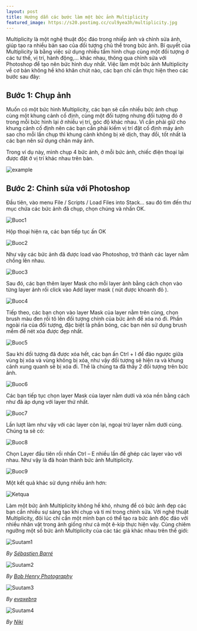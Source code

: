 ```yaml
---
layout: post
title: Hướng dẫn các bước làm một bức ảnh Multiplicity
featured_image: https://s20.postimg.cc/cul9yea3h/multiplicity.jpg
---
```


Multiplicity là một nghệ thuật độc đáo trong nhiếp ảnh và chỉnh sửa ảnh, giúp tạo ra nhiều bản sao của đối tượng chủ thể trong bức ảnh. Bí quyết của Multiplicity là bằng việc sử dụng nhiều tấm hình chụp cùng một đối tượng ở các tư thế, vị trí, hành động,… khác nhau, thông qua chỉnh sửa với Photoshop để tạo nên bức hình duy nhất. Việc làm một bức ảnh Multiplicity về cơ bản không hề khó khăn chút nào, các bạn chỉ cần thực hiện theo các bước sau đây:

## Bước 1: Chụp ảnh
Muốn có một bức hình Multiplicity, các bạn sẽ cần nhiều bức ảnh chụp cùng một khung cảnh cố định, cùng một đối tượng nhưng đối tượng đó ở trong mỗi bức hình lại ở nhiều vị trí, góc độ khác nhau. Vì cần phải giữ cho khung cảnh cố định nên các bạn cần phải kiếm vị trí đặt cố định máy ảnh sao cho mỗi lần chụp thì khung cảnh không bị xê dịch, thay đổi, tốt nhất là các bạn nên sử dụng chân máy ảnh.

Trong ví dụ này, mình chụp 4 bức ảnh, ở mỗi bức ảnh, chiếc điện thoại lại được đặt ở vị trí khác nhau trên bàn.

![example](https://images-blogger-opensocial.googleusercontent.com/gadgets/proxy?url=http://lh6.ggpht.com/_tbDEkZ5F4MI/TATeDDfJYhI/AAAAAAAACRM/XQZNOXIseT8/s720/Position.jpg&container=blogger&gadget=a&rewriteMime=image/*)

## Bước 2: Chỉnh sửa với Photoshop
Đầu tiên, vào menu File / Scripts / Load Files into Stack… sau đó tìm đến thư mục chứa các bức ảnh đã chụp, chọn chúng và nhấn OK.

![Buoc1](https://images-blogger-opensocial.googleusercontent.com/gadgets/proxy?url=http://lh5.ggpht.com/_tbDEkZ5F4MI/TATbjtSmPyI/AAAAAAAACQQ/kaLtauxTnLM/s512/Picture%25201.png&container=blogger&gadget=a&rewriteMime=image/*)

Hộp thoại hiện ra, các bạn tiếp tục ấn OK

![Buoc2](https://images-blogger-opensocial.googleusercontent.com/gadgets/proxy?url=http://lh3.ggpht.com/_tbDEkZ5F4MI/TATbkSZNTyI/AAAAAAAACQU/Ihnp8UJkf4k/Picture%25202.png&container=blogger&gadget=a&rewriteMime=image/*)

Như vậy các bức ảnh đã được load vào Photoshop, trở thành các layer nằm chồng lên nhau.

![Buoc3](https://images-blogger-opensocial.googleusercontent.com/gadgets/proxy?url=http://lh5.ggpht.com/_tbDEkZ5F4MI/TATbk30RTxI/AAAAAAAACQY/RMpsDysW_wA/Picture%25203.png&container=blogger&gadget=a&rewriteMime=image/*)

Sau đó, các bạn thêm layer Mask cho mỗi layer ảnh bằng cách chọn vào từng layer ảnh rồi click vào Add layer mask ( nút được khoanh đỏ ).

![Buoc4](https://images-blogger-opensocial.googleusercontent.com/gadgets/proxy?url=http://lh6.ggpht.com/_tbDEkZ5F4MI/TATblezEC2I/AAAAAAAACQc/NZGSP_XFud0/Picture%25204.png&container=blogger&gadget=a&rewriteMime=image/*)

Tiếp theo, các bạn chọn vào layer Mask của layer nằm trên cùng, chọn brush màu đen rồi tô lên đối tượng chính của bức ảnh để xóa nó đi. Phần ngoài rìa của đối tượng, đặc biệt là phần bóng, các bạn nên sử dụng brush mềm để nét xóa được đẹp nhất.

![Buoc5](https://images-blogger-opensocial.googleusercontent.com/gadgets/proxy?url=http://lh4.ggpht.com/_tbDEkZ5F4MI/TATblt7RA3I/AAAAAAAACQg/g_FbghGvQ4k/Picture%25205.png&container=blogger&gadget=a&rewriteMime=image/*)

Sau khi đối tượng đã được xóa hết, các bạn ấn Ctrl + I để đảo ngược giữa vùng bị xóa và vùng không bị xóa, như vậy đối tượng sẽ hiện ra và khung cảnh xung quanh sẽ bị xóa đi. Thế là chúng ta đã thấy 2 đối tượng trên bức ảnh.

![Buoc6](https://images-blogger-opensocial.googleusercontent.com/gadgets/proxy?url=http://lh6.ggpht.com/_tbDEkZ5F4MI/TATcn92WVPI/AAAAAAAACQo/2NPkUdzCzj4/Picture%25206.png&container=blogger&gadget=a&rewriteMime=image/*)

Các bạn tiếp tục chọn layer Mask của layer nằm dưới và xóa nền bằng cách như đã áp dụng với layer thứ nhất.

![Buoc7](https://images-blogger-opensocial.googleusercontent.com/gadgets/proxy?url=http://lh4.ggpht.com/_tbDEkZ5F4MI/TATcoJcz5vI/AAAAAAAACQs/41RvzqRSwtg/Picture%25207.png&container=blogger&gadget=a&rewriteMime=image/*)

Lần lượt làm như vậy với các layer còn lại, ngoại trừ layer nằm dưới cùng. Chúng ta sẽ có:

![Buoc8](https://images-blogger-opensocial.googleusercontent.com/gadgets/proxy?url=http://lh6.ggpht.com/_tbDEkZ5F4MI/TATcocW43dI/AAAAAAAACQw/IjiLMbGU4LU/Picture%25208.png&container=blogger&gadget=a&rewriteMime=image/*)

Chọn Layer đầu tiên rồi nhấn Ctrl – E nhiều lần để ghép các layer vào với nhau. Như vậy là đã hoàn thành bức ảnh Multiplicity.

![Buoc9](https://images-blogger-opensocial.googleusercontent.com/gadgets/proxy?url=http://lh6.ggpht.com/_tbDEkZ5F4MI/TATdlLfxJII/AAAAAAAACQ4/UX0B-u4Y0j0/s720/result1.jpg&container=blogger&gadget=a&rewriteMime=image/*)

Một kết quả khác sử dụng nhiều ảnh hơn:

![Ketqua](https://images-blogger-opensocial.googleusercontent.com/gadgets/proxy?url=http://lh4.ggpht.com/_tbDEkZ5F4MI/TATeEj8dy3I/AAAAAAAACRU/uUqichC9to8/s720/Multi.jpg&container=blogger&gadget=a&rewriteMime=image/*)

Làm một bức ảnh Multiplicity không hề khó, nhưng để có bức ảnh đẹp các bạn cần nhiều sự sáng tạo khi chụp và tỉ mỉ trong chỉnh sửa. Với nghệ thuật Multiplicity, đôi lúc chỉ cần một mình bạn có thể tạo ra bức ảnh độc đáo với nhiều nhân vật trong ảnh giống như cả một ê-kíp thực hiện vậy. Cùng chiêm ngưỡng một số bức ảnh Multiplicity của các tác giả khác nhau trên thế giới:

![Suutam1](https://images-blogger-opensocial.googleusercontent.com/gadgets/proxy?url=http://lh4.ggpht.com/_tbDEkZ5F4MI/TATZTorJCxI/AAAAAAAACP4/n4dqCyoQhT4/Multi3.jpg&container=blogger&gadget=a&rewriteMime=image/*)

*By [Sébastien Barré](https://www.flickr.com/photos/altuwa/4398216485/)*

![Suutam2](https://images-blogger-opensocial.googleusercontent.com/gadgets/proxy?url=http://lh6.ggpht.com/_tbDEkZ5F4MI/TATZTjwjk3I/AAAAAAAACP0/4kX0RZmZdVM/Multi2.jpg&container=blogger&gadget=a&rewriteMime=image/*)

*By [Bob Henry Photography](https://www.flickr.com/photos/bobasonic/151866540/)*

![Suutam3](https://images-blogger-opensocial.googleusercontent.com/gadgets/proxy?url=http://lh3.ggpht.com/_tbDEkZ5F4MI/TATZTbO9N2I/AAAAAAAACPw/Lss9tcS2vMA/Multi1.jpg&container=blogger&gadget=a&rewriteMime=image/*)

*By [evaxebra](https://www.flickr.com/photos/evaxebra/1466650768/)*

![Suutam4](https://images-blogger-opensocial.googleusercontent.com/gadgets/proxy?url=http://lh4.ggpht.com/_tbDEkZ5F4MI/TATZT6jw-hI/AAAAAAAACP8/y3w4Ns2EQwM/Multi4.jpg&container=blogger&gadget=a&rewriteMime=image/*)

*By [Niki](https://www.flickr.com/photos/niki-lynn/3282186891/)*